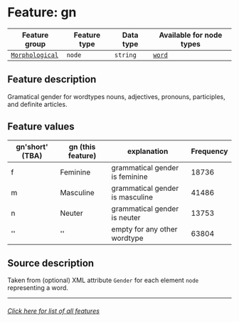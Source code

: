 # Feature: gn

Feature group |Feature type | Data type | Available for node types
---  | --- | --- | ---
[`Morphological`](home.md#morphological-features) | `node` | `string`  | [`word`](wordnodefeatures.md#readme)

## Feature description
Gramatical gender for wordtypes nouns, adjectives, pronouns, participles, and definite articles.

## Feature values

gn'short'  (TBA) | gn (this feature) | explanation | Frequency
--- | --- | --- | ---
f | Feminine | grammatical gender is feminine | 18736
m | Masculine | grammatical gender is masculine | 41486
n | Neuter | grammatical gender is neuter | 13753
'' | '' | empty for any other wordtype | 63804

## Source description

Taken from (optional) XML attribute `Gender` for each element `node` representing a word.

---
###### [Click here for list of all features](home.md#readme)
